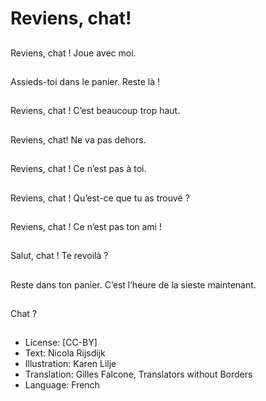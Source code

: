 # Reviens, chat!

##
Reviens, chat ! Joue avec moi.

##
Assieds-toi dans le
panier. Reste là !

##
Reviens, chat ! C’est beaucoup trop haut.

##
Reviens, chat! Ne va pas dehors.

##

##
Reviens, chat ! Ce n’est pas à toi.

##
Reviens, chat ! Qu’est-ce que tu as trouvé ?

##
Reviens, chat ! Ce n’est pas ton ami !

##
Salut, chat ! Te revoilà ?

##
Reste dans ton panier. C’est l’heure de la sieste maintenant.

##
Chat ?

##

##
* License: [CC-BY]
* Text: Nicola Rijsdijk
* Illustration: Karen Lilje
* Translation: Gilles Falcone, Translators without Borders
* Language: French

